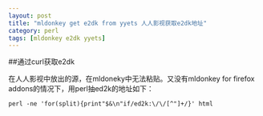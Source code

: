 ```yaml
---
layout: post
title: "mldonkey get e2dk from yyets 人人影视获取e2dk地址"
category: perl
tags: [mldonkey e2dk yyets]
---
```


##通过curl获取e2dk

在人人影视中放出的源，在mldoneky中无法粘贴。又没有mldonkey for firefox addons的情况下，用perl抽ed2k的地址如下：

```
perl -ne 'for(split){print"$&\n"if/ed2k:\/\/[^"]+/}' html
```
